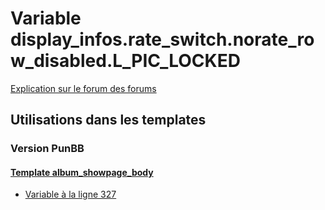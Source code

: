 # Variable display_infos.rate_switch.norate_row_disabled.L_PIC_LOCKED
[Explication sur le forum des forums](http://forum.forumactif.com/t294113-listing-des-variables#display_infos.rate_switch.norate_row_disabled.L_PIC_LOCKED)

## Utilisations dans les templates

### Version PunBB

#### [Template album_showpage_body](punbb/album_showpage_body.md)
* [Variable à la ligne 327](../punbb/album_showpage_body.tpl#L327)